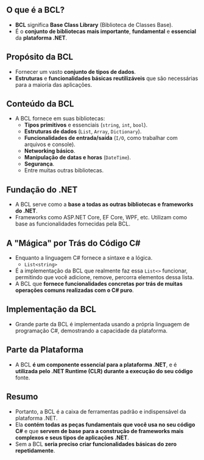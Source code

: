 ## O que é a BCL?
- **BCL** significa **Base Class Library** (Biblioteca de Classes Base).
- É o **conjunto de bibliotecas mais importante**, **fundamental** e **essencial** da **plataforma .NET**.
## Propósito da BCL
- Fornecer um vasto **conjunto de tipos de dados**.
- **Estruturas** e **funcionalidades básicas reutilizáveis** que são necessárias para a maioria das aplicações.
## Conteúdo da BCL
- A BCL fornece em suas bibliotecas:
	- **Tipos primitivos** e essenciais (`string`, `int`, `bool`).
	- **Estruturas de dados** (`List`, `Array`, `Dictionary`).
	- **Funcionalidades de entrada/saída** (``I/O``, como trabalhar com arquivos e console).
	- **Networking básico**.
	- **Manipulação de datas e horas** (`DateTime`).
	- **Segurança**.
	- Entre muitas outras bibliotecas.
## Fundação do .NET
- A BCL serve como a **base a todas as outras bibliotecas e frameworks do .NET**.
- Frameworks como ASP.NET Core, EF Core, WPF, etc. Utilizam como base as funcionalidades fornecidas pela BCL.
## A "Mágica" por Trás do Código C# 
- Enquanto a linguagem C# fornece a sintaxe e a lógica.
	- ``List<string>``
- É a implementação da BCL que realmente faz essa ``List<>`` funcionar, permitindo que você adicione, remove, percorra elementos dessa lista.
- A BCL que **fornece funcionalidades concretas por trás de muitas operações comuns realizadas com o C# puro**.
## Implementação da BCL
- Grande parte da BCL é implementada usando a própria linguagem de programação C#, demostrando a capacidade da plataforma.
## Parte da Plataforma
- A BCL **é um componente essencial para a plataforma .NET**, e é **utilizada pelo .NET Runtime (CLR) durante a execução do seu código** fonte.
## Resumo
- Portanto, a BCL é a caixa de ferramentas padrão e indispensável da plataforma .NET.
- Ela **contém todas as peças fundamentais que você usa no seu código C#** e que **servem de base para a construção de frameworks mais complexos e seus tipos de aplicações .NET**. 
- Sem a BCL **seria preciso criar funcionalidades básicas do zero repetidamente**.